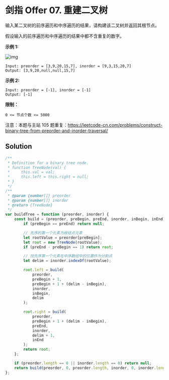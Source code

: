 # 剑指 Offer 07. 重建二叉树

输入某二叉树的前序遍历和中序遍历的结果，请构建该二叉树并返回其根节点。

假设输入的前序遍历和中序遍历的结果中都不含重复的数字。

**示例 1:**

![img](https://assets.leetcode.com/uploads/2021/02/19/tree.jpg)

```
Input: preorder = [3,9,20,15,7], inorder = [9,3,15,20,7]
Output: [3,9,20,null,null,15,7]
```

**示例 2:**

```
Input: preorder = [-1], inorder = [-1]
Output: [-1]
```

**限制：**

```
0 <= 节点个数 <= 5000
```

注意：本题与主站 105 题重复：https://leetcode-cn.com/problems/construct-binary-tree-from-preorder-and-inorder-traversal/

## Solution

```javascript
/**
 * Definition for a binary tree node.
 * function TreeNode(val) {
 *     this.val = val;
 *     this.left = this.right = null;
 * }
 */
/**
 * @param {number[]} preorder
 * @param {number[]} inorder
 * @return {TreeNode}
 */
var buildTree = function (preorder, inorder) {
    const build = (preorder, preBegin, preEnd, inorder, inBegin, inEnd) => {
        if (preBegin == preEnd) return null;

        // 先序的第一个元素为根结点元素
        let rootValue = preorder[preBegin];
        let root = new TreeNode(rootValue);
        if (preEnd - preBegin == 1) return root;

        // 找先序第一个元素在中序数组中的位置作为分割点
        let delim = inorder.indexOf(rootValue);

        root.left = build(
            preorder,
            preBegin + 1,
            preBegin + 1 + (delim - inBegin),
            inorder,
            inBegin,
            delim
        );

        root.right = build(
            preorder,
            preBegin + 1 + (delim - inBegin),
            preEnd,
            inorder,
            delim + 1,
            inEnd
        );
        return root;
    };

    if (preorder.length == 0 || inorder.length == 0) return null;
    return build(preorder, 0, preorder.length, inorder, 0, inorder.length); // 左闭右开
};
```
